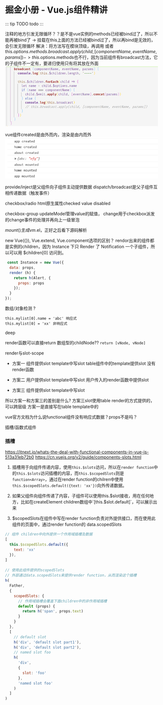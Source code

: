 # 掘金小册 - Vue.js组件精讲

::: tip TODO
todo
:::

注释的地方引发无限循环？？是不是vue实例的methods已经被bind过了，所以不能再被bind了
-> 挂载在this上面的方法已经被bind过了，所以再bind是无效的，会引发无限循环
解决：将方法写在模块顶级，再调用 或者 this.$options.methods.broadcast.apply(child, [componentName, eventName, params])
-> this.$options.methods也不行，因为当前组件有broadcast方法，它的子组件不一定有，要递归使用只有将其放在外面
![](./images/2019-03-22-11-11-43.png)

vue组件created是由外而内，渲染是由内而外
![](./images/2019-03-22-11-52-48.png)


provide/inject是父组件向子组件主动提供数据
dispatch/broadcast是父子组件互相传递数据（触发事件）


checkbox/radio html原生属性checked value disabled

checkbox-group updateModel管理value的赋值， change用于checkbox派发的change事件的处理并再向上一级冒泡

$mount()生成vm.$el，正好之后看下源码解析

new Vue({}), Vue.extend, Vue.component选项的区别？
rendor出来的组件都是实例的children，因为 Instance 下只 Render 了 Notification 一个子组件，所以可以用 $children[0] 访问到。


```js
 const Instance = new Vue({
  data: props,
  render (h) {
    return h(Alert, {
      props: props
    });
  }
});
```

数组/对象检测 ?
```
this.mylist[0].name = 'abc' 响应式
this.mylist[0] = 'xx' 非响应式
```
deep

render函数可以直接return 数组型的childNode?? `return [vNode, vNode]`


render与slot-scope
- 方案一 组件提供slot
template中写slot
table组件中的template提供slot
没有render函数

- 方案二 用户提供slot
template中写slot
用户传入的render函数中提供slot

- 方案三 组件提供slot
template中写slot


所以方案一和方案三的差别是什么?
方案三slot使用table render的方式提供的，可以跨层级
方案一是直接写在table template中的


vue官方文档为什么说functional组件没有响应式数据？props不是吗？

插槽/函数式组件


### 插槽

https://itnext.io/whats-the-deal-with-functional-components-in-vue-js-513a31eb72b0
https://cn.vuejs.org/v2/guide/components-slots.html


1. 插槽用于向组件传递内容，使用`this.$slots`访问，所以在`render function`中的`this.$slots`访问插槽的内容，而`this.$scopedSlots`则是`function<Array>`，通过在render function的chilren中使用`this.$scopedSlots.default({text: 'xx'})`向外传递数据。

2. 如果父组件向组件传递了内容，子组件可以使用this.$slot接收，用在任何地方，比如在createElement children数组中`[this.$slot.default]`，可以展示出来

3. $scopedSlots在组件中写在render function负责对外提供接口，而在使用此组件的页面中，通过render function的 data.scopedSlots

```js
// 组件 children中向外提供一个作用域插槽及数据
[
  this.$scopedSlots.default({
    text: 'xx'
  }), 
]

// 使用此组件提供的scopedSlots
// 外部通过data.scopedSlots来提供render function，从而渲染这个插槽
h(
  Father,
  {
    scopedSlots: {
      // 作用域插槽会覆盖下面children中的非作用域插槽
      default (props) {
        return h('span', props.text)
      }
    }
  },
  [
    // default slot
    h('div', 'default slot part1'),
    h('div', 'default slot part2'),
    // named slot foo
    h(
      'div', 
      {
        slot: 'foo'
      },
      'named slot foo'
    )
  ]
)
```
